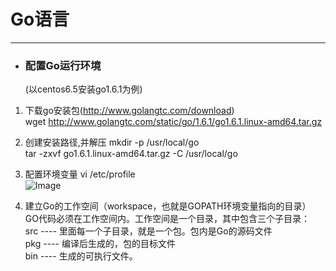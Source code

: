 # Go语言
---

* ### 配置Go运行环境 <br>
  (以centos6.5安装go1.6.1为例)

1. 下载go安装包(http://www.golangtc.com/download)  <br>
    wget http://www.golangtc.com/static/go/1.6.1/go1.6.1.linux-amd64.tar.gz

2. 创建安装路径,并解压
    mkdir -p /usr/local/go  <br>
    tar -zxvf go1.6.1.linux-amd64.tar.gz -C /usr/local/go

3. 配置环境变量
   vi /etc/profile  <br>
   ![Image](https://github.com/honglongwei/go/blob/master/images/1.jpg)
 
4. 建立Go的工作空间（workspace，也就是GOPATH环境变量指向的目录）
   GO代码必须在工作空间内。工作空间是一个目录，其中包含三个子目录：<br>
   src ---- 里面每一个子目录，就是一个包。包内是Go的源码文件  <br>
   pkg ---- 编译后生成的，包的目标文件   <br>
   bin ---- 生成的可执行文件。    <br>
